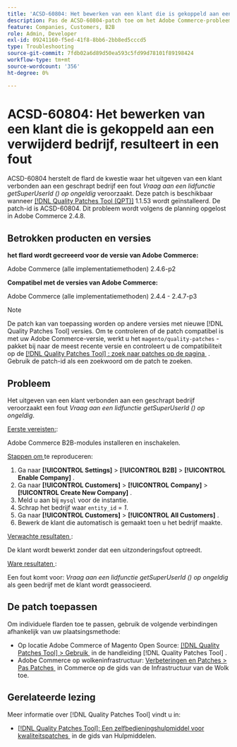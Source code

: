 ```yaml
---
title: 'ACSD-60804: Het bewerken van een klant die is gekoppeld aan een verwijderd bedrijf, resulteert in een fout'
description: Pas de ACSD-60804-patch toe om het Adobe Commerce-probleem te verhelpen, waarbij het bewerken van een klant die is gekoppeld aan een verwijderd bedrijf, resulteert in een fout *Call naar een lidfunctie getSuperUserId() op null*.
feature: Companies, Customers, B2B
role: Admin, Developer
exl-id: 09241160-f5ed-41f8-8bb6-2bb8ed5cccd5
type: Troubleshooting
source-git-commit: 7fdb02a6d89d50ea593c5fd99d78101f89198424
workflow-type: tm+mt
source-wordcount: '356'
ht-degree: 0%

---
```


# ACSD-60804: Het bewerken van een klant die is gekoppeld aan een verwijderd bedrijf, resulteert in een fout

ACSD-60804 herstelt de flard de kwestie waar het uitgeven van een klant verbonden aan een geschrapt bedrijf een fout *Vraag aan een lidfunctie getSuperUserId () op ongeldig* veroorzaakt. Deze patch is beschikbaar wanneer [[!DNL Quality Patches Tool (QPT)]](/help/tools/quality-patches-tool/quality-patches-tool-to-self-serve-quality-patches.md) 1.1.53 wordt geïnstalleerd. De patch-id is ACSD-60804. Dit probleem wordt volgens de planning opgelost in Adobe Commerce 2.4.8.

## Betrokken producten en versies

**het flard wordt gecreeerd voor de versie van Adobe Commerce:**

Adobe Commerce (alle implementatiemethoden) 2.4.6-p2

**Compatibel met de versies van Adobe Commerce:**

Adobe Commerce (alle implementatiemethoden) 2.4.4 - 2.4.7-p3

>[!NOTE]
>
>De patch kan van toepassing worden op andere versies met nieuwe [!DNL Quality Patches Tool] versies. Om te controleren of de patch compatibel is met uw Adobe Commerce-versie, werkt u het `magento/quality-patches` -pakket bij naar de meest recente versie en controleert u de compatibiliteit op de [[!DNL Quality Patches Tool] : zoek naar patches op de pagina &#x200B;](https://experienceleague.adobe.com/tools/commerce-quality-patches/index.html?lang=nl-NL) . Gebruik de patch-id als een zoekwoord om de patch te zoeken.

## Probleem

Het uitgeven van een klant verbonden aan een geschrapt bedrijf veroorzaakt een fout *Vraag aan een lidfunctie getSuperUserId () op ongeldig*.

<u> Eerste vereisten:</u>:

Adobe Commerce B2B-modules installeren en inschakelen.

<u> Stappen om </u> te reproduceren:

1. Ga naar **[!UICONTROL Settings]** > **[!UICONTROL B2B]** > **[!UICONTROL Enable Company]** .
1. Ga naar **[!UICONTROL Customers]** > **[!UICONTROL Company]** > **[!UICONTROL Create New Company]** .
1. Meld u aan bij `mysql` voor de instantie.
1. Schrap het bedrijf waar `entity_id` = *1*.
1. Ga naar **[!UICONTROL Customers]** > **[!UICONTROL All Customers]** .
1. Bewerk de klant die automatisch is gemaakt toen u het bedrijf maakte.

<u> Verwachte resultaten </u>:

De klant wordt bewerkt zonder dat een uitzonderingsfout optreedt.

<u> Ware resultaten </u>:

Een fout komt voor: *Vraag aan een lidfunctie getSuperUserId () op ongeldig* als geen bedrijf met de klant wordt geassocieerd.

## De patch toepassen

Om individuele flarden toe te passen, gebruik de volgende verbindingen afhankelijk van uw plaatsingsmethode:

* Op locatie Adobe Commerce of Magento Open Source: [[!DNL Quality Patches Tool] > Gebruik &#x200B;](/help/tools/quality-patches-tool/usage.md) in de handleiding [!DNL Quality Patches Tool] .
* Adobe Commerce op wolkeninfrastructuur: [&#x200B; Verbeteringen en Patches > Pas Patches &#x200B;](https://experienceleague.adobe.com/docs/commerce-cloud-service/user-guide/develop/upgrade/apply-patches.html?lang=nl-NL) in Commerce op de gids van de Infrastructuur van de Wolk toe.

## Gerelateerde lezing

Meer informatie over [!DNL Quality Patches Tool] vindt u in:

* [[!DNL Quality Patches Tool]: Een zelfbedieningshulpmiddel voor kwaliteitspatches &#x200B;](/help/tools/quality-patches-tool/quality-patches-tool-to-self-serve-quality-patches.md) in de gids van Hulpmiddelen.
